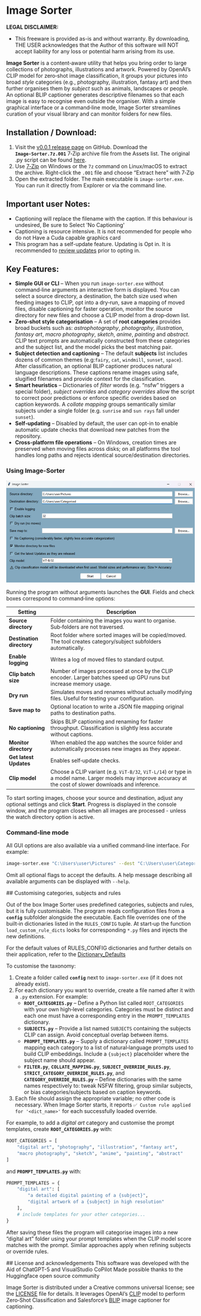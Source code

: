 
# Image Sorter

**LEGAL DISCLAIMER:**
 - This freeware is provided as-is and without warranty.
   By downloading, THE USER acknowledges that the Author of this software will NOT accept liability for any loss or potential harm arising from its use.

**Image Sorter** is a content‑aware utility that helps you bring order to large collections of photographs, illustrations and artwork.  Powered by OpenAI’s CLIP model for zero‑shot image classification, it groups your pictures into broad *style* categories (e.g., photography, illustration, fantasy art) and then further organises them by *subject* such as animals, landscapes or people.  An optional BLIP captioner generates descriptive filenames so that each image is easy to recognise even outside the organiser.  With a simple graphical interface or a command‑line mode, Image Sorter streamlines curation of your visual library and can monitor folders for new files.

## Installation / Download:

  1. Visit the [v0.0.1 release page](https://github.com/T3RRYT3RR0R/Image-Sorter/releases/tag/v0.0.1) on GitHub.  Download the **`Image‑Sorter.7z.001`** 7‑Zip archive file from the Assets list.
  The original .py script can be found [here](https://github.com/T3RRYT3RR0R/Image-Sorter/blob/main/source.py).
  2. Use [7‑Zip](https://www.7-zip.org/) on Windows or the `7z` command on Linux/macOS to extract the archive.  Right‑click the `.001` file and choose “Extract here” with 7‑Zip
  3. Open the extracted folder.  The main executable is `image‑sorter.exe`.  You can run it directly from Explorer or via the command line.

## Important user Notes:
 - Captioning will replace the filename with the caption. If this behaviour is undesired, Be sure to Select 'No Captioning' 
 - Captioning is resource intensive. It is not recommended for people who do not Have a Cuda capable graphics card
 - This program has a self-update feature. Updating is Opt in. It is recommended to [review updates](https://github.com/T3RRYT3RR0R/Image-Sorter/tree/main/updates) prior to opting in.

 
## Key Features:

 * **Simple GUI or CLI** – When you run `image‑sorter.exe` without command‑line arguments an interactive form is displayed.
   You can select a source directory, a destination, the batch size used when feeding images to CLIP, opt into a dry‑run,
   save a mapping of moved files, disable captioning for faster operation, monitor the source directory for new files and choose a CLIP model from a drop‑down list.
 * **Zero‑shot style categorisation** – A set of **root categories** provides broad buckets such as:
   *astrophotography*, *photography*, *illustration*, *fantasy art*, *macro photography*, *sketch*, *anime*, *painting* and *abstract*.
   CLIP text prompts are automatically constructed from these categories and the subject list, and the model picks the best matching pair.
 * **Subject detection and captioning** – The default **subjects** list includes dozens of common themes (e.g:`fairy`, `cat`, `windmill`, `sunset`, `space`).
   After classification, an optional BLIP captioner produces natural language descriptions.
   These captions rename images using safe, slugified filenames and provide context for the classification.
 * **Smart heuristics** – Dictionaries of *filter* words (e.g. “nsfw” triggers a special folder), *subject overrides* and *category overrides*
   allow the script to correct poor predictions or enforce specific overides based on caption keywords.
   A *collate mapping* groups semantically similar subjects under a single folder (e.g. `sunrise` and `sun rays` fall under `sunset`).
 * **Self‑updating** – Disabled by default, the user can opt-in to enable automatic update checks that download new patches from the repository.
 * **Cross‑platform file operations** – On Windows, creation times are preserved when moving files across disks; on all platforms the tool
   handles long paths and rejects identical source/destination directories.

### Using Image-Sorter
![Image Sorter graphical interface](fe47d001-b192-444b-b152-a89fc6d758b3.png)

Running the program without arguments launches the **GUI**.  Fields and check boxes correspond to command‑line options:

| Setting | Description |
|---|---|
| **Source directory** | Folder containing the images you want to organise.  Sub‑folders are not traversed. |
| **Destination directory** | Root folder where sorted images will be copied/moved.  The tool creates category/subject subfolders automatically. |
| **Enable logging** | Writes a log of moved files to standard output. |
| **Clip batch size** | Number of images processed at once by the CLIP encoder.  Larger batches speed up GPU runs but increase memory usage. |
| **Dry run** | Simulates moves and renames without actually modifying files.  Useful for testing your configuration. |
| **Save map to** | Optional location to write a JSON file mapping original paths to destination paths. |
| **No captioning** | Skips BLIP captioning and renaming for faster throughput.  Classification is slightly less accurate without captions. |
| **Monitor directory** | When enabled the app watches the source folder and automatically processes new images as they appear. |
| **Get latest Updates** | Enables self‑update checks. |
| **Clip model** | Choose a CLIP variant (e.g. `ViT‑B/32`, `ViT‑L/14`) or type in a model name.  Larger models may improve accuracy at the cost of slower downloads and inference. |

To start sorting images, choose your source and destination, adjust any optional settings and click **Start**.  Progress is displayed in the console window, and the program closes when all images are processed - unless the watch directory option is active.

### Command‑line mode

All GUI options are also available via a unified command‑line interface.  For example:

```bash
image‑sorter.exe "C:\Users\user\Pictures" --dest "C:\Users\user\Categorised" --clip-batch 16 --no-captioning --monitor --clip-model ViT-B/32
```

Omit all optional flags to accept the defaults.  A help message describing all available arguments can be displayed with `--help`.

## Customising categories, subjects and rules

Out of the box Image Sorter uses predefined categories, subjects and rules, but it is fully customisable. The program reads configuration files from a **`config`** subfolder alongside the executable.  Each file overrides one of the built‑in dictionaries listed in the `RULES_CONFIG` tuple.  At start‑up the function `load_custom_rule_dicts` looks for corresponding `*.py` files and injects the new definitions.

For the default values of RULES_CONFIG dictionaries and further details on their application, refer to the [Dictionary_Defaults](https://github.com/T3RRYT3RR0R/Image-Sorter/blob/main/Dictionary_Defaults.txt)

To customise the taxonomy:

1. Create a folder called **`config`** next to `image‑sorter.exe` (if it does not already exist).
2. For each dictionary you want to override, create a file named after it with a `.py` extension.  For example:
   - **`ROOT_CATEGORIES.py`** – Define a Python list called `ROOT_CATEGORIES` with your own high‑level categories.  Categories must be distinct and each one must have a corresponding entry in the `PROMPT_TEMPLATES` dictionary.
   - **`SUBJECTS.py`** – Provide a list named `SUBJECTS` containing the subjects CLIP can assign.  Avoid conceptual overlap between items.
   - **`PROMPT_TEMPLATES.py`** – Supply a dictionary called `PROMPT_TEMPLATES` mapping each category to a list of natural‑language prompts used to build CLIP embeddings.  Include a `{subject}` placeholder where the subject name should appear.
   - **`FILTER.py`**, **`COLLATE_MAPPING.py`**, **`SUBJECT_OVERRIDE_RULES.py`**, **`STRICT_CATEGORY_OVERRIDE_RULES.py`**, and **`CATEGORY_OVERRIDE_RULES.py`** – Define dictionaries with the same names respectively to: tweak NSFW filtering, group similar subjects, or bias categories/subjects based on caption keywords.
3. Each file should assign the appropriate variable; no other code is necessary.  When Image Sorter starts, it reports `✅ Custom rule applied for '<dict_name>'` for each successfully loaded override.

For example, to add a *digital art* category and customise the prompt templates, create **`ROOT_CATEGORIES.py`** with:

```python
ROOT_CATEGORIES = [
    "digital art", "photography", "illustration", "fantasy art",
    "macro photography", "sketch", "anime", "painting", "abstract"
]
```

and **`PROMPT_TEMPLATES.py`** with:

```python
PROMPT_TEMPLATES = {
    "digital art": [
        "a detailed digital painting of a {subject}",
        "digital artwork of a {subject} in high resolution"
    ],
    # include templates for your other categories...
}
```

After saving these files the program will categorise images into a new “digital art” folder using your prompt templates when the CLIP model score matches with the prompt.  Similar approaches apply when refining subjects or override rules.

## License and acknowledgements
This software was developed with the Aid of ChatGPT-5 and VisualStudio CoPilot
Made possible thanks to the Huggingface open source community

Image Sorter is distributed under a Creative commons universal license; see the [LICENSE](https://github.com/T3RRYT3RR0R/Image-Sorter/blob/main/LICENSE) file for details.  It leverages OpenAI’s [CLIP](https://huggingface.co/openai/clip-vit-base-patch32) model to perform Zero‑Shot Classification and Salesforce’s [BLIP](https://huggingface.co/Salesforce/blip-image-captioning-base) image captioner for captioning.
